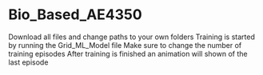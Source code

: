 # Bio_Based_AE4350
Download all files and change paths to your own folders
Training is started by running the Grid_ML_Model file
Make sure to change the number of training episodes
After training is finished an animation will shown of the last episode
